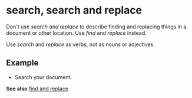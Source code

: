 # search, search and replace

Don't use *search and replace* to describe finding and replacing things in a document or other location. Use *find* and *replace* instead.

Use *search* and *replace* as verbs, not as nouns or adjectives.

## Example

- Search your document.

**See also** [find and replace](../f/find-replace.md)
